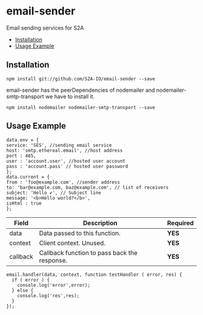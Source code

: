 # email-sender
Email sending services for S2A
- [Installation](#installation)
- [Usage Example](#usage-example)

## Installation
  ```
npm install git://github.com/S2A-IO/email-sender --save
  ```
email-sender has the peerDependencies of nodemailer and nodemailer-smtp-transport we have to install it.
```
npm install nodemailer nodemailer-smtp-transport --save
```
## Usage Example
```
data.env = {
service: 'SES', //sending email service
host: 'smtp.ethereal.email', //host address
port : 465,
user : 'account.user', //hosted user account
pass : 'account.pass' // hosted user password
};
data.current = {
from : 'foo@example.com', //sender address
to: 'bar@example.com, baz@example.com', // list of receivers
subject: 'Hello ✔', // Subject line
message: '<b>Hello world?</b>',
isHtml : true
};
```

| Field    | Description      | Required       |
|----------|-------------|----------------|
| data   | Data passed to this function.  | **YES** |
| context      | Client context. Unused. | **YES** |
| callback      | Callback function to pass back the response. | **YES** |
  ```
  email.handler(data, context, function testHandler ( error, res) {
    if ( error ) {
      console.log('error',error);
    } else {
      console.log('res',res);
    }
  });
  ```
